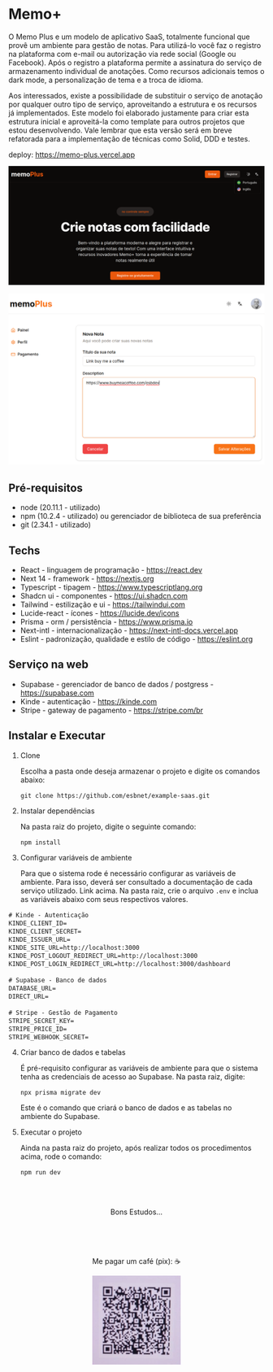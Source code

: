# Memo+

O Memo Plus e um modelo de aplicativo SaaS, totalmente funcional que provê um ambiente para gestão de notas. Para utilizá-lo você faz o registro na plataforma com e-mail ou autorização via rede social (Google ou Facebook). Após o registro a plataforma permite a assinatura do serviço de armazenamento individual de anotações. Como recursos adicionais temos o dark mode, a personalização de tema e a troca de idioma.

Aos interessados, existe a possibilidade de substituir o serviço de anotação por qualquer outro tipo de serviço, aproveitando a estrutura e os recursos já implementados. Este modelo foi elaborado justamente para criar esta estrutura inicial e aproveitá-la como template para outros projetos que estou desenvolvendo. Vale lembrar que esta versão será em breve refatorada para a implementação de técnicas como Solid, DDD e testes.

deploy: <https://memo-plus.vercel.app>

![alt text](./doc/image-2.png)

![alt text](./doc/image-4.png)

## Pré-requisitos

- node (20.11.1 - utilizado)
- npm (10.2.4 - utilizado) ou gerenciador de biblioteca de sua preferência
- git (2.34.1 - utilizado)

## Techs

- React - linguagem de programação - <https://react.dev>
- Next 14 - framework - <https://nextjs.org>
- Typescript - tipagem - <https://www.typescriptlang.org>
- Shadcn ui - componentes - <https://ui.shadcn.com>
- Tailwind - estilização e ui - <https://tailwindui.com>
- Lucide-react - ícones - <https://lucide.dev/icons>
- Prisma - orm / persistência - <https://www.prisma.io>
- Next-intl - internacionalização - <https://next-intl-docs.vercel.app>
- Eslint - padronização, qualidade e estilo de código - <https://eslint.org>

[](#servicos)

## Serviço na web

- Supabase - gerenciador de banco de dados / postgress - <https://supabase.com>
- Kinde - autenticação - <https://kinde.com>
- Stripe - gateway de pagamento - <https://stripe.com/br>

## Instalar e Executar

1. Clone

   Escolha a pasta onde deseja armazenar o projeto e digite os comandos abaixo:

   ```
   git clone https://github.com/esbnet/example-saas.git
   ```

2. Instalar dependências

   Na pasta raiz do projeto, digite o seguinte comando:

   ```
   npm install
   ```

3. Configurar variáveis de ambiente

   Para que o sistema rode é necessário configurar as variáveis de ambiente. Para isso, deverá ser consultado a documentação de cada serviço utilizado. <a id="#servicos">Link acima</a>.
   Na pasta raiz, crie o arquivo `.env` e inclua as variáveis abaixo com seus respectivos valores.

```
# Kinde - Autenticação
KINDE_CLIENT_ID=
KINDE_CLIENT_SECRET=
KINDE_ISSUER_URL=
KINDE_SITE_URL=http://localhost:3000
KINDE_POST_LOGOUT_REDIRECT_URL=http://localhost:3000
KINDE_POST_LOGIN_REDIRECT_URL=http://localhost:3000/dashboard

# Supabase - Banco de dados
DATABASE_URL=
DIRECT_URL=

# Stripe - Gestão de Pagamento
STRIPE_SECRET_KEY=
STRIPE_PRICE_ID=
STRIPE_WEBHOOK_SECRET=
```

4. Criar banco de dados e tabelas

   É pré-requisito configurar as variáveis de ambiente para que o sistema tenha as credenciais de acesso ao Supabase.
   Na pasta raiz, digite:

   ```
   npx prisma migrate dev
   ```

   Este é o comando que criará o banco de dados e as tabelas no ambiente do Supabase.

5. Executar o projeto

   Ainda na pasta raiz do projeto, após realizar todos os procedimentos acima, rode o comando:

   ```
   npm run dev
   ```

</br></br>

<center>
Bons Estudos...

</br></br></br>

Me pagar um café (pix): :coffee:

![me pague um café](./doc/pix-memo-plus.png)

</center>
